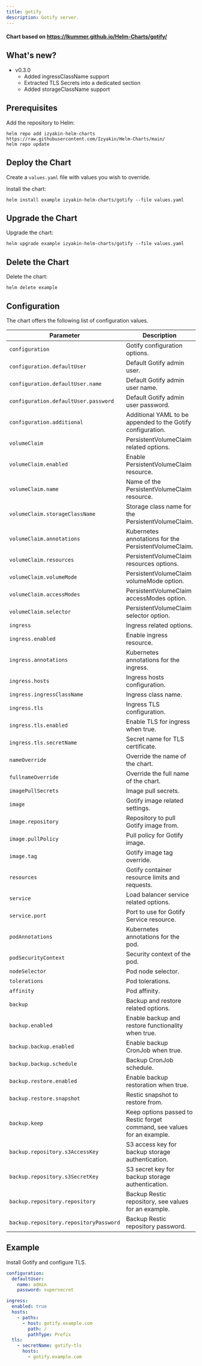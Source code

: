 ```yaml
---
title: gotify
description: Gotify server.
---
```


#### Chart based on https://lkummer.github.io/Helm-Charts/gotify/

## What's new?

- v0.3.0
  - Added ingressClassName support
  - Extracted TLS Secrets into a dedicated section
  - Added storageClassName support

## Prerequisites

Add the repository to Helm:

```shell
helm repo add izyakin-helm-charts https://raw.githubusercontent.com/Izyakin/Helm-Charts/main/
helm repo update
```


## Deploy the Chart

Create a `values.yaml` file with values you wish to override.

Install the chart:

```shell
helm install example izyakin-helm-charts/gotify --file values.yaml
```
## Upgrade the Chart

Upgrade the chart:

```shell
helm upgrade example izyakin-helm-charts/gotify --file values.yaml
```

## Delete the Chart

Delete the chart:

```shell
helm delete example
```

## Configuration

The chart offers the following list of configuration values.

| Parameter | Description
| - | - |
| `configuration` | Gotify configuration options. |
| `configuration.defaultUser` | Default Gotify admin user. |
| `configuration.defaultUser.name` | Default Gotify admin user name. |
| `configuration.defaultUser.password` | Default Gotify admin user password. |
| `configuration.additional` | Additional YAML to be appended to the Gotify configuration. |
| `volumeClaim` | PersistentVolumeClaim related options. |
| `volumeClaim.enabled` | Enable PersistentVolumeClaim resource. |
| `volumeClaim.name` | Name of the PersistentVolumeClaim resource. |
| `volumeClaim.storageClassName` | Storage class name for the PersistentVolumeClaim. |
| `volumeClaim.annotations` | Kubernetes annotations for the PersistentVolumeClaim. |
| `volumeClaim.resources` | PersistentVolumeClaim resources options. |
| `volumeClaim.volumeMode` | PersistentVolumeClaim volumeMode option. |
| `volumeClaim.accessModes` | PersistentVolumeClaim accessModes option. |
| `volumeClaim.selector` | PersistentVolumeClaim selector option. |
| `ingress` | Ingress related options. |
| `ingress.enabled` | Enable ingress resource. |
| `ingress.annotations` | Kubernetes annotations for the ingress. |
| `ingress.hosts` | Ingress hosts configuration. |
| `ingress.ingressClassName` | Ingress class name. |
| `ingress.tls` | Ingress TLS configuration. |
| `ingress.tls.enabled` | Enable TLS for ingress when true. |
| `ingress.tls.secretName` | Secret name for TLS certificate. |
| `nameOverride` | Override the name of the chart. |
| `fullnameOverride` | Override the full name of the chart. |
| `imagePullSecrets` | Image pull secrets. |
| `image` |Gotify image related settings.|
| `image.repository` |Repository to pull Gotify image from.|
| `image.pullPolicy` |Pull policy for Gotify image.|
| `image.tag` |Gotify image tag override.|
| `resources` |Gotify container resource limits and requests.|
| `service` |Load balancer service related options.|
| `service.port` |Port to use for Gotify Service resource.|
| `podAnnotations` | Kubernetes annotations for the pod. |
| `podSecurityContext` | Security context of the pod. |
| `nodeSelector` | Pod node selector. |
| `tolerations` | Pod tolerations. |
| `affinity` | Pod affinity. |
| `backup` | Backup and restore related options. |
| `backup.enabled` | Enable backup and restore functionality when true. |
| `backup.backup.enabled` | Enable backup CronJob when true. |
| `backup.backup.schedule` | Backup CronJob schedule. |
| `backup.restore.enabled` | Enable backup restoration when true. |
| `backup.restore.snapshot` | Restic snapshot to restore from. |
| `backup.keep` | Keep options passed to Restic forget command, see values for an example. |
| `backup.repository.s3AccessKey` | S3 access key for backup storage authentication. |
| `backup.repository.s3SecretKey` | S3 secret key for backup storage authentication. |
| `backup.repository.repository` | Backup Restic repository, see values for an example. |
| `backup.repository.repositoryPassword` | Backup Restic repository password. |

## Example

Install Gotify and configure TLS.

```yaml
configuration:
  defaultUser:
    name: admin
    password: supersecret

ingress:
  enabled: true
  hosts: 
    - paths:
      - host: gotify.example.com
        path: /
        pathType: Prefix
  tls:
    - secretName: gotify-tls
      hosts:
        - gotify.example.com
```